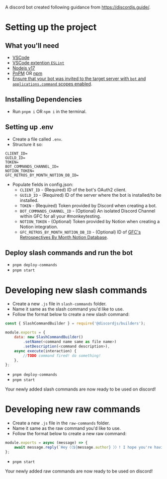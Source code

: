 A discord bot created following guidance from https://discordjs.guide/.

# Setting up the project

## What you'll need
- [VSCode](https://code.visualstudio.com/)
- [VSCode extention `ESLint`](https://marketplace.visualstudio.com/items?itemName=dbaeumer.vscode-eslint)
- [Nodejs v17](https://nodejs.org/en/)
- [PnPM](https://pnpm.io/) OR [npm](https://www.npmjs.com/)
- [Ensure that your bot was invited to the target server with `bot` and `applications.command` scopes enabled](https://discordjs.guide/preparations/adding-your-bot-to-servers.html).

## Installing Dependencies
- Run `pnpm i` OR `npm i` in the terminal.

## Setting up .env
- Create a file called `.env`.
- Structure it so:
```
CLIENT_ID=
GUILD_ID=
TOKEN=
BOT_COMMANDS_CHANNEL_ID=
NOTION_TOKEN=
GFC_RETROS_BY_MONTH_NOTION_DB_ID=
```
- Populate fields in config.json:
  - `CLIENT_ID` - (Required) ID of the bot's OAuth2 client.
  - `GUILD_ID` - (Required) ID of the server where the bot is installed/to be installed.
  - `TOKEN` - (Required) Token provided by Discord when creating a bot.
  - `BOT_COMMANDS_CHANNEL_ID` - (Optional) An isolated Discord Channel within GFC for all your #monkeytesting.
  - `NOTION_TOKEN` - (Optional) Token provided by Notion when creating a Notion integration.
  - `GFC_RETROS_BY_MONTH_NOTION_DB_ID` - (Optional) ID of [GFC's Retrospectives By Month Notion Database](https://www.notion.so/gitfitcode/a3a30be6c6564f6194e90aa858a75f49?v=3337964233d247ecbaa3c4f6f9b9a7ec).

## Deploy slash commands and run the bot
- `pnpm deploy-commands`
- `pnpm start`

# Developing new slash commands
- Create a new `.js` file in `slash-commands` folder.
- Name it same as the slash command you'd like to use.
- Follow the format below to create a new slash command:
```javascript
const { SlashCommandBuilder } = require('@discordjs/builders');

module.exports = {
	data: new SlashCommandBuilder()
		.setName(<command name same as file name>)
		.setDescription(<command description>),
	async execute(interaction) {
		//TODO command fired! do something!
	},
};
```
- `pnpm deploy-commands`
- `pnpm start`

Your newly added slash commands are now ready to be used on discord!

# Developing new raw commands

- Create a new `.js` file in the `raw-commands` folder.
- Name it same as the raw command you'd like to use.
- Follow the format below to create a new raw command:
```javascript
module.exports = async (message) => {
	await message.reply(`Hey〈〈${message.author} 〉〉! I hope you're having a wonderful day!`);
};
```
- `pnpm start`

Your newly added raw commands are now ready to be used on discord!